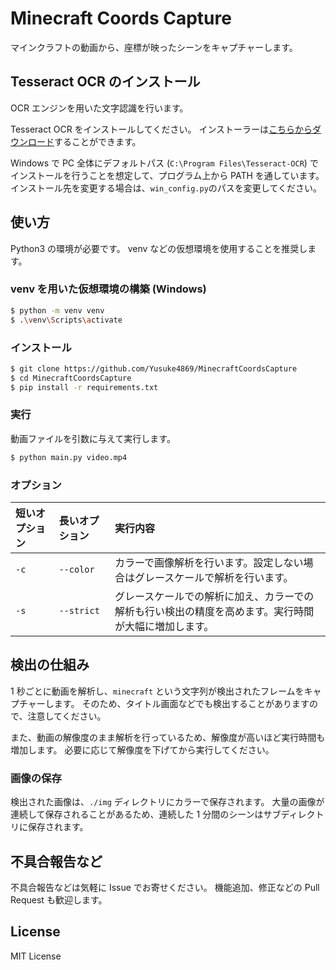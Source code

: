 # Minecraft Coords Capture

マインクラフトの動画から、座標が映ったシーンをキャプチャーします。

## Tesseract OCR のインストール

OCR エンジンを用いた文字認識を行います。

Tesseract OCR をインストールしてください。
インストーラーは[こちらからダウンロード](https://github.com/UB-Mannheim/tesseract/wiki)することができます。

Windows で PC 全体にデフォルトパス (`C:\Program Files\Tesseract-OCR`) でインストールを行うことを想定して、プログラム上から PATH を通しています。
インストール先を変更する場合は、`win_config.py`のパスを変更してください。

## 使い方

Python3 の環境が必要です。
venv などの仮想環境を使用することを推奨します。

### venv を用いた仮想環境の構築 (Windows)

```bash
$ python -m venv venv
$ .\venv\Scripts\activate
```

### インストール

```bash
$ git clone https://github.com/Yusuke4869/MinecraftCoordsCapture
$ cd MinecraftCoordsCapture
$ pip install -r requirements.txt
```

### 実行

動画ファイルを引数に与えて実行します。

```bash
$ python main.py video.mp4
```

### オプション

|短いオプション|長いオプション|実行内容|
|:--|:--|:--|
|`-c`|`--color`|カラーで画像解析を行います。設定しない場合はグレースケールで解析を行います。|
|`-s`|`--strict`|グレースケールでの解析に加え、カラーでの解析も行い検出の精度を高めます。実行時間が大幅に増加します。|

## 検出の仕組み

1 秒ごとに動画を解析し、`minecraft` という文字列が検出されたフレームをキャプチャーします。
そのため、タイトル画面などでも検出することがありますので、注意してください。

また、動画の解像度のまま解析を行っているため、解像度が高いほど実行時間も増加します。
必要に応じて解像度を下げてから実行してください。

### 画像の保存

検出された画像は、`./img` ディレクトリにカラーで保存されます。
大量の画像が連続して保存されることがあるため、連続した 1 分間のシーンはサブディレクトリに保存されます。

## 不具合報告など

不具合報告などは気軽に Issue でお寄せください。
機能追加、修正などの Pull Request も歓迎します。

## License

MIT License
